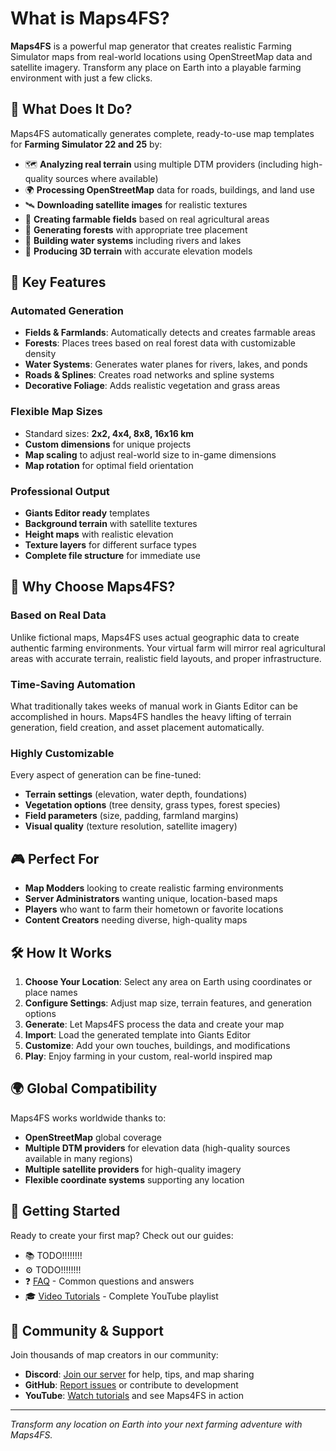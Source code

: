 # What is Maps4FS?

**Maps4FS** is a powerful map generator that creates realistic Farming Simulator maps from real-world locations using OpenStreetMap data and satellite imagery. Transform any place on Earth into a playable farming environment with just a few clicks.

## 🎯 What Does It Do?

Maps4FS automatically generates complete, ready-to-use map templates for **Farming Simulator 22 and 25** by:

- 🗺️ **Analyzing real terrain** using multiple DTM providers (including high-quality sources where available)
- 🌍 **Processing OpenStreetMap** data for roads, buildings, and land use
- 🛰️ **Downloading satellite images** for realistic textures
- 🌾 **Creating farmable fields** based on real agricultural areas
- 🌲 **Generating forests** with appropriate tree placement
- 🌊 **Building water systems** including rivers and lakes
- 📐 **Producing 3D terrain** with accurate elevation models

## 🚀 Key Features

### Automated Generation
- **Fields & Farmlands**: Automatically detects and creates farmable areas
- **Forests**: Places trees based on real forest data with customizable density
- **Water Systems**: Generates water planes for rivers, lakes, and ponds
- **Roads & Splines**: Creates road networks and spline systems
- **Decorative Foliage**: Adds realistic vegetation and grass areas

### Flexible Map Sizes
- Standard sizes: **2x2, 4x4, 8x8, 16x16 km**
- **Custom dimensions** for unique projects
- **Map scaling** to adjust real-world size to in-game dimensions
- **Map rotation** for optimal field orientation

### Professional Output
- **Giants Editor ready** templates
- **Background terrain** with satellite textures
- **Height maps** with realistic elevation
- **Texture layers** for different surface types
- **Complete file structure** for immediate use

## 🌟 Why Choose Maps4FS?

### Based on Real Data
Unlike fictional maps, Maps4FS uses actual geographic data to create authentic farming environments. Your virtual farm will mirror real agricultural areas with accurate terrain, realistic field layouts, and proper infrastructure.

### Time-Saving Automation
What traditionally takes weeks of manual work in Giants Editor can be accomplished in hours. Maps4FS handles the heavy lifting of terrain generation, field creation, and asset placement automatically.

### Highly Customizable
Every aspect of generation can be fine-tuned:
- **Terrain settings** (elevation, water depth, foundations)
- **Vegetation options** (tree density, grass types, forest species)
- **Field parameters** (size, padding, farmland margins)
- **Visual quality** (texture resolution, satellite imagery)

## 🎮 Perfect For

- **Map Modders** looking to create realistic farming environments
- **Server Administrators** wanting unique, location-based maps
- **Players** who want to farm their hometown or favorite locations
- **Content Creators** needing diverse, high-quality maps

## 🛠️ How It Works

1. **Choose Your Location**: Select any area on Earth using coordinates or place names
2. **Configure Settings**: Adjust map size, terrain features, and generation options
3. **Generate**: Let Maps4FS process the data and create your map
4. **Import**: Load the generated template into Giants Editor
5. **Customize**: Add your own touches, buildings, and modifications
6. **Play**: Enjoy farming in your custom, real-world inspired map

## 🌍 Global Compatibility

Maps4FS works worldwide thanks to:
- **OpenStreetMap** global coverage
- **Multiple DTM providers** for elevation data (high-quality sources available in many regions)
- **Multiple satellite providers** for high-quality imagery
- **Flexible coordinate systems** supporting any location

## 📖 Getting Started

Ready to create your first map? Check out our guides:

- 📚 TODO!!!!!!!!
- ⚙️ TODO!!!!!!!!
- ❓ [FAQ](FAQ.md) - Common questions and answers
- 🎓 [Video Tutorials](https://www.youtube.com/watch?v=hPbJZ0HoiDE&list=PLug0g7UYHX8D1Jik6NkJjQhdxqS-NOtB9) - Complete YouTube playlist

## 💬 Community & Support

Join thousands of map creators in our community:

- **Discord**: [Join our server](https://discord.gg/Sj5QKKyE42) for help, tips, and map sharing
- **GitHub**: [Report issues](https://github.com/iwatkot/maps4fs/issues) or contribute to development
- **YouTube**: [Watch tutorials](https://www.youtube.com/@iwatkot) and see Maps4FS in action

---

*Transform any location on Earth into your next farming adventure with Maps4FS.*